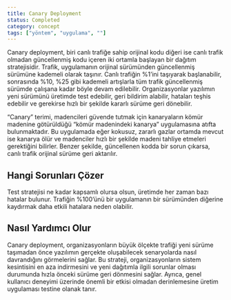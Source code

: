 ```yaml
---
title: Canary Deployment
status: Completed
category: concept
tags: ["yöntem", "uygulama", ""]
---
```


Canary deployment, biri canlı trafiğe sahip orijinal kodu diğeri ise canlı trafik olmadan güncellenmiş kodu içeren iki ortamla başlayan bir dağıtım stratejisidir. 
Trafik, uygulamanın orijinal sürümünden güncellenmiş sürümüne kademeli olarak taşınır. 
Canlı trafiğin %1’ini taşıyarak başlanabilir, sonrasında %10, %25 gibi kademeli artışlarla tüm trafik güncellenmiş sürümde çalışana kadar böyle devam edilebilir. 
Organizasyonlar yazılımın yeni sürümünü üretimde test edebilir, geri bildirim alabilir, hataları teşhis edebilir ve gerekirse hızlı bir şekilde kararlı sürüme geri dönebilir.

“Canary” terimi, madencileri güvende tutmak için kanaryaların kömür madenine götürüldüğü “kömür madenindeki kanarya” uygulamasına atıfta bulunmaktadır. 
Bu uygulamada eğer kokusuz, zararlı gazlar ortamda mevcut ise kanarya ölür ve madenciler hızlı bir şekilde madeni tahliye etmeleri gerektiğini bilirler. 
Benzer şekilde, güncellenen kodda bir sorun çıkarsa, canlı trafik orijinal sürüme geri aktarılır.

## Hangi Sorunları Çözer

Test stratejisi ne kadar kapsamlı olursa olsun, üretimde her zaman bazı hatalar bulunur. 
Trafiğin %100’ünü bir uygulamanın bir sürümünden diğerine kaydırmak daha etkili hatalara neden olabilir.

## Nasıl Yardımcı Olur

Canary deployment, organizasyonların büyük ölçekte trafiği yeni sürüme taşımadan önce yazılımın gerçekte oluşabilecek senaryolarda nasıl davrandığını görmelerini sağlar. 
Bu strateji, organizasyonların sistem kesintisini en aza indirmesini ve yeni dağıtımla ilgili sorunlar olması durumunda hızla önceki sürüme geri dönmesini sağlar. 
Ayrıca, genel kullanıcı deneyimi üzerinde önemli bir etkisi olmadan derinlemesine üretim uygulaması testine olanak tanır.

